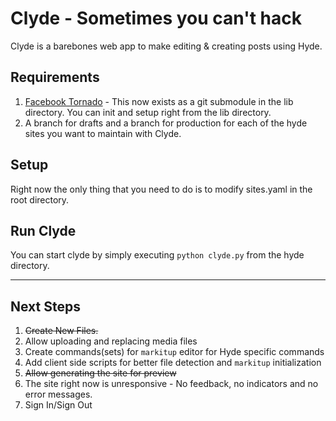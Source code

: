 Clyde - Sometimes you can't hack
================================

Clyde is a barebones web app to make editing & creating posts using Hyde.

## Requirements

1. [Facebook Tornado](http://github.com/facebook/tornado) - This now exists as a git submodule in the lib directory. You can init and setup right from the lib directory.
2. A branch for drafts and a branch for production for each of the hyde sites you
want to maintain with Clyde.

## Setup

Right now the only thing that you need to do is to modify sites.yaml in the root directory.

## Run Clyde

You can start clyde by simply executing `python clyde.py` from the hyde directory.
                                                     
-----------------------------------------------------

## Next Steps

1. <del>Create New Files.</del>
2. Allow uploading and replacing media files
3. Create commands(sets) for `markitup` editor for Hyde specific commands
4. Add client side scripts for better file detection and `markitup` initialization
5. <del>Allow generating the site for preview</del>
6. The site right now is unresponsive - No feedback, no indicators and no error messages.
7. Sign In/Sign Out










